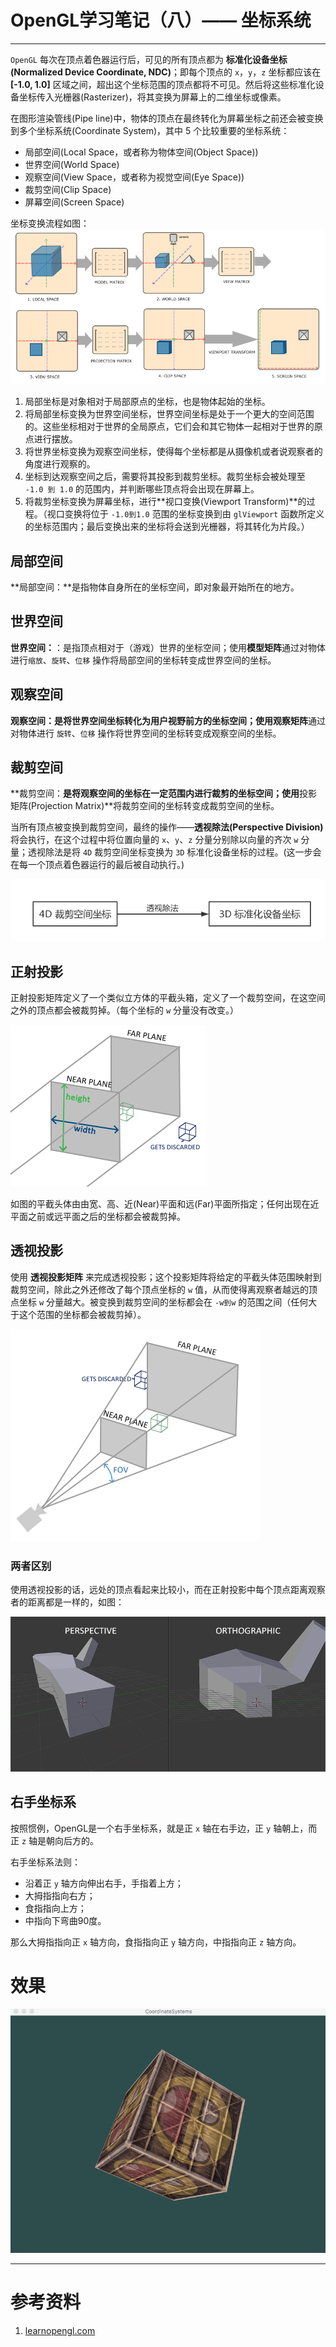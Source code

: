 # OpenGL学习笔记（八）—— 坐标系统

---

`OpenGL` 每次在顶点着色器运行后，可见的所有顶点都为 **标准化设备坐标(Normalized Device Coordinate, NDC)**；即每个顶点的 `x`，`y`，`z` 坐标都应该在 **[-1.0, 1.0]** 区域之间，超出这个坐标范围的顶点都将不可见。然后将这些标准化设备坐标传入光栅器(Rasterizer)，将其变换为屏幕上的二维坐标或像素。

在图形渲染管线(Pipe line)中，物体的顶点在最终转化为屏幕坐标之前还会被变换到多个坐标系统(Coordinate System)，其中 5 个比较重要的坐标系统：

- 局部空间(Local Space，或者称为物体空间(Object Space))
- 世界空间(World Space)
- 观察空间(View Space，或者称为视觉空间(Eye Space))
- 裁剪空间(Clip Space)
- 屏幕空间(Screen Space)

坐标变换流程如图：
![图片来源：learnopengl.com](CoordinateSystems.png)

1. 局部坐标是对象相对于局部原点的坐标，也是物体起始的坐标。
2. 将局部坐标变换为世界空间坐标，世界空间坐标是处于一个更大的空间范围的。这些坐标相对于世界的全局原点，它们会和其它物体一起相对于世界的原点进行摆放。
3. 将世界坐标变换为观察空间坐标，使得每个坐标都是从摄像机或者说观察者的角度进行观察的。
4. 坐标到达观察空间之后，需要将其投影到裁剪坐标。裁剪坐标会被处理至 `-1.0 到 1.0` 的范围内，并判断哪些顶点将会出现在屏幕上。
5. 将裁剪坐标变换为屏幕坐标，进行**视口变换(Viewport Transform)**的过程。（视口变换将位于 `-1.0到1.0` 范围的坐标变换到由 `glViewport` 函数所定义的坐标范围内；最后变换出来的坐标将会送到光栅器，将其转化为片段。）

## 局部空间
**局部空间：**是指物体自身所在的坐标空间，即对象最开始所在的地方。


## 世界空间
**世界空间：**：是指顶点相对于（游戏）世界的坐标空间；使用**模型矩阵**通过对物体进行`缩放`、`旋转`、`位移` 操作将局部空间的坐标转变成世界空间的坐标。


## 观察空间
**观察空间：**是将世界空间坐标转化为用户视野前方的坐标空间；使用**观察矩阵**通过对物体进行 `旋转`、`位移` 操作将世界空间的坐标转变成观察空间的坐标。


## 裁剪空间
**裁剪空间：**是将观察空间的坐标在一定范围内进行裁剪的坐标空间；使用**投影矩阵(Projection Matrix)**将裁剪空间的坐标转变成裁剪空间的坐标。

当所有顶点被变换到裁剪空间，最终的操作——**透视除法(Perspective Division)** 将会执行，在这个过程中将位置向量的 `x`、`y`、`z` 分量分别除以向量的齐次 `w` 分量；透视除法是将 `4D` 裁剪空间坐标变换为 `3D` 标准化设备坐标的过程。(这一步会在每一个顶点着色器运行的最后被自动执行。)

![透视除法](PerspectiveDivision.png)


## 正射投影
正射投影矩阵定义了一个类似立方体的平截头箱，定义了一个裁剪空间，在这空间之外的顶点都会被裁剪掉。（每个坐标的 `w` 分量没有改变。）

![正射投影](OrthographicFrustum.png)

如图的平截头体由由宽、高、近(Near)平面和远(Far)平面所指定；任何出现在近平面之前或远平面之后的坐标都会被裁剪掉。

## 透视投影
使用 **透视投影矩阵** 来完成透视投影；这个投影矩阵将给定的平截头体范围映射到裁剪空间，除此之外还修改了每个顶点坐标的 `w` 值，从而使得离观察者越远的顶点坐标 `w` 分量越大。被变换到裁剪空间的坐标都会在 `-w到w` 的范围之间（任何大于这个范围的坐标都会被裁剪掉）。

![透视投影](PerspectiveFrustum.png)

### 两者区别
使用透视投影的话，远处的顶点看起来比较小，而在正射投影中每个顶点距离观察者的距离都是一样的，如图：

![正射投影、透视投影区别](PerspectiveOrthographic.png)


## 右手坐标系
按照惯例，OpenGL是一个右手坐标系，就是正 `x` 轴在右手边，正 `y` 轴朝上，而正 `z` 轴是朝向后方的。

右手坐标系法则：

- 沿着正 `y` 轴方向伸出右手，手指着上方；
- 大拇指指向右方；
- 食指指向上方；
- 中指向下弯曲90度。

那么大拇指指向正 `x` 轴方向，食指指向正 `y` 轴方向，中指指向正 `z` 轴方向。

# 效果
![CoordinateSystems](CoordinateSystems.gif)


---


# 参考资料
1. [learnopengl.com](https://learnopengl.com/Getting-started/Coordinate-Systems)